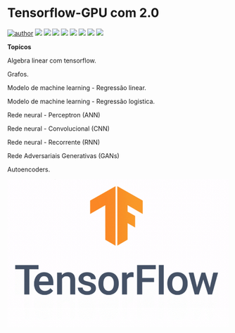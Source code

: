 # Tensorflow-GPU com 2.0

[![author](https://img.shields.io/badge/author-RafaelGallo-red.svg)](https://github.com/RafaelGallo?tab=repositories) [![](https://img.shields.io/badge/python-3.7+-blue.svg)](https://www.python.org/downloads/release/python-374/) [![](https://img.shields.io/badge/Pandas-blue.svg)](https://pandas.pydata.org/) [![](https://img.shields.io/badge/Tensorflow-GPU-orange.svg)](https://www.tensorflow.org/install/gpu?hl=pt-br) [![](https://img.shields.io/badge/Matplotlib-blue.svg)](https://matplotlib.org/) [![](https://img.shields.io/badge/Seaborn-green.svg)](https://seaborn.pydata.org/) [![](https://img.shields.io/badge/Matplotlib-orange.svg)](https://scikit-learn.org/stable/) [![](https://img.shields.io/badge/Keras-red.svg)](https://keras.io/) [![](https://img.shields.io/badge/Numpy-White.svg)](https://numpy.org/)



**Topicos**

Algebra linear com tensorflow.

Grafos.

Modelo de machine learning - Regressão linear.

Modelo de machine learning - Regressão logistica.

Rede neural - Perceptron (ANN)

Rede neural - Convolucional (CNN)

Rede neural - Recorrente (RNN)

Rede Adversariais Generativas (GANs)

Autoencoders.



![Tensor](https://github.com/RafaelGallo/Tensorflow-GPU/blob/main/IMAGE/01.gif)
